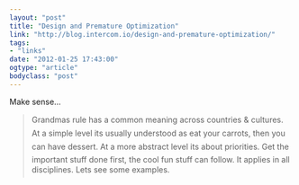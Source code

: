 ```yaml
---
layout: "post"
title: "Design and Premature Optimization"
link: "http://blog.intercom.io/design-and-premature-optimization/"
tags: 
- "links"
date: "2012-01-25 17:43:00"
ogtype: "article"
bodyclass: "post"
---
```


Make sense…

> Grandmas rule has a common meaning across countries & cultures. At a simple level its usually understood as eat your carrots, then you can have dessert. At a more abstract level its about priorities. Get the important stuff done first, the cool fun stuff can follow. It applies in all disciplines. Lets see some examples.